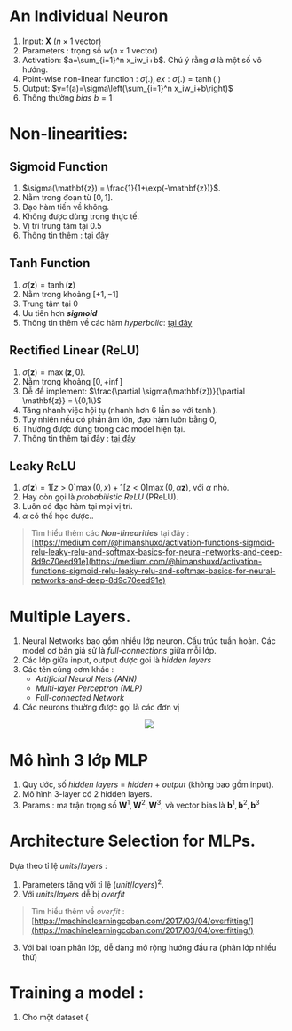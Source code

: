 <script type="text/javascript"  src="http://cdn.mathjax.org/mathjax/latest/MathJax.js?config=TeX-AMS-MML_HTMLorMML">  
</script>
# An Individual Neuron
1. Input: $\mathbf{X}$ $(n\times 1 \text{ vector})$
2. Parameters :  trọng số $w(n\times 1\text{ vector})$
3. Activation: $a=\sum_{i=1}^n x_iw_i+b$. Chú ý rằng $a$ là một số vô hướng.
4. Point-wise non-linear function : $\sigma(.), ex: \sigma(.)=\tanh(.)$
5. Output: $y=f(a)=\sigma\left(\sum_{i=1}^n x_iw_i+b\right)$
6. Thông thường *bias* $b=1$
# Non-linearities: 
## Sigmoid Function
1. $\sigma(\mathbf{z}) = \frac{1}{1+\exp(-\mathbf{z})}$.
2. Nằm trong đoạn từ $[0,1]$.
3. Đạo hàm tiến về không.
4. Không được dùng trong thực tế.
5. Vị trí trung tâm tại $0.5$
6. Thông tin thêm : [tại đây](https://vi.wikipedia.org/wiki/H%C3%A0m_sigmoid)

## Tanh Function
1. $\sigma(\mathbf{z})=\tanh(\mathbf{z})$
2. Nằm trong khoảng $[+1,-1]$
3. Trung tâm tại $0$
4. Ưu tiên hơn ***sigmoid***
5. Thông tin thêm về các hàm *hyperbolic*: [tại đây](https://vi.wikipedia.org/wiki/H%C3%A0m_hyperbolic)

## Rectified Linear (ReLU)
1. $\sigma(\mathbf{z}) = \max(\mathbf{z},0)$.
2. Nằm trong khoảng $[0,+\inf]$
3. Dễ để implement: $\frac{\partial \sigma(\mathbf{z})}{\partial \mathbf{z}} = \{0,1\}$
4. Tăng nhanh việc hội tụ (nhanh hơn 6 lần so với $\tanh$).
5. Tuy nhiên nếu có phần âm lớn, đạo hàm luôn bằng 0,
6. Thường được dùng trong các model hiện tại.
7. Thông tin thêm tại đây : [tại đây](https://en.wikipedia.org/wiki/Rectifier_(neural_networks))

## Leaky ReLU
1. $\sigma(\mathbf{z}) = 1[z>0]\max(0,x) + 1[z<0]\max(0,\alpha \mathbf{z})$,  với $\alpha$ nhỏ.
2. Hay còn gọi là *probabilistic ReLU* (PReLU).
3. Luôn có đạo hàm tại mọi vị trí.
4. $\alpha$ có thể học được..

> Tìm hiểu thêm các ***Non-linearities*** tại đây : [https://medium.com/@himanshuxd/activation-functions-sigmoid-relu-leaky-relu-and-softmax-basics-for-neural-networks-and-deep-8d9c70eed91e](https://medium.com/@himanshuxd/activation-functions-sigmoid-relu-leaky-relu-and-softmax-basics-for-neural-networks-and-deep-8d9c70eed91e)

# Multiple Layers.
1. Neural Networks bao gồm nhiều lớp neuron. Cấu trúc tuần hoàn. Các model cơ bản giả sử là *full-connections* giữa mỗi lớp.
2. Các lớp giữa input, output được goi là *hidden layers*
3. Các tên cúng cơm khác :
	- *Artificial Neural Nets (ANN)*
	- *Multi-layer Perceptron (MLP)*
	- *Full-connected Network*
4. Các neurons thường được gọi là các đơn vị

<center><img src="https://i.imgur.com/JqJ5IoN.png" /></center>

# Mô hình 3 lớp MLP
1. Quy ước, số *hidden layers* = *hidden* + *output* (không bao gồm input).
2. Mô hình 3-layer có 2 hidden layers.
3. Params : ma trận trọng số $\mathbf{W}^1,\mathbf{W}^2,\mathbf{W}^3$, và vector bias là $\mathbf{b}^1,\mathbf{b}^2,\mathbf{b}^3$

# Architecture Selection for MLPs.
Dựa theo tỉ lệ $units/layers$ :
1. Parameters tăng với tỉ lệ $(unit/layers)^2$.
2. Với $units/layers$ dễ bị *overfit*
> Tìm hiểu thêm về *overfit* : [https://machinelearningcoban.com/2017/03/04/overfitting/](https://machinelearningcoban.com/2017/03/04/overfitting/)

3. Với bài toán phân lớp, dễ dàng mở rộng hướng đầu ra (phân lớp nhiều thứ)

# Training a model :
1. Cho một dataset $\{$
<!--stackedit_data:
eyJoaXN0b3J5IjpbMTY5MTA1MDk2OCw2NDk0MTYwMTUsMTQ5Nj
E0Nzg1Nl19
-->